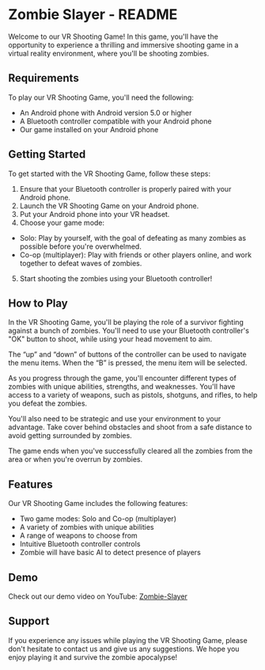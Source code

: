 # Zombie Slayer - README
Welcome to our VR Shooting Game! In this game, you'll have the opportunity to experience a thrilling and immersive shooting game in a virtual reality environment, where you'll be shooting zombies.

## Requirements
To play our VR Shooting Game, you'll need the following:

- An Android phone with Android version 5.0 or higher
- A Bluetooth controller compatible with your Android phone
- Our game installed on your Android phone

## Getting Started
To get started with the VR Shooting Game, follow these steps:

1. Ensure that your Bluetooth controller is properly paired with your Android phone.
2. Launch the VR Shooting Game on your Android phone.
3. Put your Android phone into your VR headset.
4. Choose your game mode:
  - Solo: Play by yourself, with the goal of defeating as many zombies as possible before you're overwhelmed.
  - Co-op (multiplayer): Play with friends or other players online, and work together to defeat waves of zombies.
5. Start shooting the zombies using your Bluetooth controller!

## How to Play
In the VR Shooting Game, you'll be playing the role of a survivor fighting against a bunch of zombies. You'll need to use your Bluetooth controller's "OK" button to shoot, while using your head movement to aim. 

The “up” and “down” of buttons of the controller can be used to navigate the menu items. When the “B” is pressed, the menu item will be selected.

As you progress through the game, you'll encounter different types of zombies with unique abilities, strengths, and weaknesses. You'll have access to a variety of weapons, such as pistols, shotguns, and rifles, to help you defeat the zombies.

You'll also need to be strategic and use your environment to your advantage. Take cover behind obstacles and shoot from a safe distance to avoid getting surrounded by zombies.

The game ends when you've successfully cleared all the zombies from the area or when you're overrun by zombies.

## Features
Our VR Shooting Game includes the following features:

- Two game modes: Solo and Co-op (multiplayer)
- A variety of zombies with unique abilities
- A range of weapons to choose from
- Intuitive Bluetooth controller controls
- Zombie will have basic AI to detect presence of players

## Demo
Check out our demo video on YouTube: [Zombie-Slayer](http://youtube.com)

## Support
If you experience any issues while playing the VR Shooting Game, please don't hesitate to contact us and give us any suggestions.
We hope you enjoy playing it and survive the zombie apocalypse!
